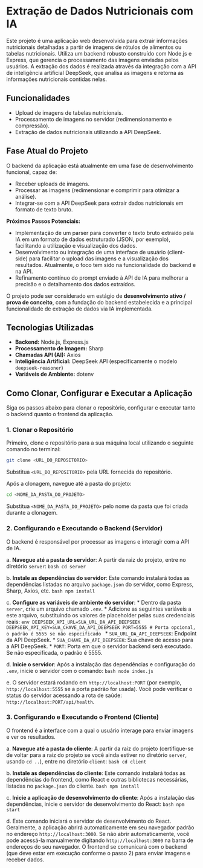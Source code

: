 # Extração de Dados Nutricionais com IA

Este projeto é uma aplicação web desenvolvida para extrair informações nutricionais detalhadas a partir de imagens de rótulos de alimentos ou tabelas nutricionais. Utiliza um backend robusto construído com Node.js e Express, que gerencia o processamento das imagens enviadas pelos usuários. A extração dos dados é realizada através da integração com a API de inteligência artificial DeepSeek, que analisa as imagens e retorna as informações nutricionais contidas nelas.

## Funcionalidades

*   Upload de imagens de tabelas nutricionais.
*   Processamento de imagens no servidor (redimensionamento e compressão).
*   Extração de dados nutricionais utilizando a API DeepSeek.

## Fase Atual do Projeto

O backend da aplicação está atualmente em uma fase de desenvolvimento funcional, capaz de:
*   Receber uploads de imagens.
*   Processar as imagens (redimensionar e comprimir para otimizar a análise).
*   Integrar-se com a API DeepSeek para extrair dados nutricionais em formato de texto bruto.

**Próximos Passos Potenciais:**
*   Implementação de um parser para converter o texto bruto extraído pela IA em um formato de dados estruturado (JSON, por exemplo), facilitando a utilização e visualização dos dados.
*   Desenvolvimento ou integração de uma interface de usuário (client-side) para facilitar o upload das imagens e a visualização dos resultados. Atualmente, o foco tem sido na funcionalidade do backend e na API.
*   Refinamento contínuo do prompt enviado à API de IA para melhorar a precisão e o detalhamento dos dados extraídos.

O projeto pode ser considerado em estágio de **desenvolvimento ativo / prova de conceito**, com a fundação do backend estabelecida e a principal funcionalidade de extração de dados via IA implementada.

## Tecnologias Utilizadas

*   **Backend:** Node.js, Express.js
*   **Processamento de Imagem:** Sharp
*   **Chamadas API (AI):** Axios
*   **Inteligência Artificial:** DeepSeek API (especificamente o modelo `deepseek-reasoner`)
*   **Variáveis de Ambiente:** dotenv

## Como Clonar, Configurar e Executar a Aplicação

Siga os passos abaixo para clonar o repositório, configurar e executar tanto o backend quanto o frontend da aplicação.

### 1. Clonar o Repositório

Primeiro, clone o repositório para a sua máquina local utilizando o seguinte comando no terminal:
```bash
git clone <URL_DO_REPOSITORIO>
```
Substitua `<URL_DO_REPOSITORIO>` pela URL fornecida do repositório.

Após a clonagem, navegue até a pasta do projeto:
```bash
cd <NOME_DA_PASTA_DO_PROJETO>
```
Substitua `<NOME_DA_PASTA_DO_PROJETO>` pelo nome da pasta que foi criada durante a clonagem.

### 2. Configurando e Executando o Backend (Servidor)

O backend é responsável por processar as imagens e interagir com a API de IA.

a.  **Navegue até a pasta do servidor**:
    A partir da raiz do projeto, entre no diretório `server`:
    ```bash
    cd server
    ```

b.  **Instale as dependências do servidor**:
    Este comando instalará todas as dependências listadas no arquivo `package.json` do servidor, como Express, Sharp, Axios, etc.
    ```bash
    npm install
    ```

c.  **Configure as variáveis de ambiente do servidor**:
    *   Dentro da pasta `server`, crie um arquivo chamado `.env`.
    *   Adicione as seguintes variáveis a este arquivo, substituindo os valores de placeholder pelas suas credenciais reais:
        ```env
        DEEPSEEK_API_URL=SUA_URL_DA_API_DEEPSEEK
        DEEPSEEK_API_KEY=SUA_CHAVE_DA_API_DEEPSEEK
        PORT=5555 # Porta opcional, o padrão é 5555 se não especificado
        ```
    *   `SUA_URL_DA_API_DEEPSEEK`: Endpoint da API DeepSeek.
    *   `SUA_CHAVE_DA_API_DEEPSEEK`: Sua chave de acesso para a API DeepSeek.
    *   `PORT`: Porta em que o servidor backend será executado. Se não especificada, o padrão é 5555.

d.  **Inicie o servidor**:
    Após a instalação das dependências e configuração do `.env`, inicie o servidor com o comando:
    ```bash
    node index.js
    ```

e.  O servidor estará rodando em `http://localhost:PORT` (por exemplo, `http://localhost:5555` se a porta padrão for usada). Você pode verificar o status do servidor acessando a rota de saúde: `http://localhost:PORT/api/health`.

### 3. Configurando e Executando o Frontend (Cliente)

O frontend é a interface com a qual o usuário interage para enviar imagens e ver os resultados.

a.  **Navegue até a pasta do cliente**:
    A partir da raiz do projeto (certifique-se de voltar para a raiz do projeto se você ainda estiver no diretório `server`, usando `cd ..`), entre no diretório `client`:
    ```bash
    cd client
    ```

b.  **Instale as dependências do cliente**:
    Este comando instalará todas as dependências do frontend, como React e outras bibliotecas necessárias, listadas no `package.json` do cliente.
    ```bash
    npm install
    ```

c.  **Inicie a aplicação de desenvolvimento do cliente**:
    Após a instalação das dependências, inicie o servidor de desenvolvimento do React:
    ```bash
    npm start
    ```

d.  Este comando iniciará o servidor de desenvolvimento do React. Geralmente, a aplicação abrirá automaticamente em seu navegador padrão no endereço `http://localhost:3000`. Se não abrir automaticamente, você pode acessá-la manualmente digitando `http://localhost:3000` na barra de endereços do seu navegador. O frontend se comunicará com o backend (que deve estar em execução conforme o passo 2) para enviar imagens e receber dados.
